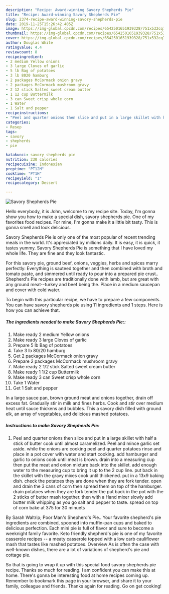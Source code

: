 ```yaml
---
description: "Recipe: Award-winning Savory Shepherds Pie"
title: "Recipe: Award-winning Savory Shepherds Pie"
slug: 2374-recipe-award-winning-savory-shepherds-pie
date: 2019-11-25T15:26:42.405Z
image: https://img-global.cpcdn.com/recipes/6542501651939328/751x532cq70/savory-shepherds-pie-recipe-main-photo.jpg
thumbnail: https://img-global.cpcdn.com/recipes/6542501651939328/751x532cq70/savory-shepherds-pie-recipe-main-photo.jpg
cover: https://img-global.cpcdn.com/recipes/6542501651939328/751x532cq70/savory-shepherds-pie-recipe-main-photo.jpg
author: Douglas White
ratingvalue: 4.4
reviewcount: 8
recipeingredient:
- 2 medium Yellow onions
- 3 large Cloves of garlic
- 5 lb Bag of potatoes
- 3 lb 8020 hamburg
- 2 packages McCormack onion gravy
- 2 packages McCormack mushroom gravy
- 2 12 stick Salted sweet cream butter
- 1 12 cup Buttermilk
- 3 can Sweet crisp whole corn
- 1 Water
- 1 Salt and pepper
recipeinstructions:
- "Peel and quarter onions then slice and put in a large skillet with half a stick of butter cook until almost caramelized. Peel and mince garlic set aside. while the onions are cooking peel and quarter potatoes rinse and place in a pot cover with water and start cooking. add hamburger and garlic to onions cook until meat is brown. drain into a measuring cup then put the meat and onion mixture back into the skillet. add enough water to the measuring cup to bring it up to the 2 cup line. put back in the skillet with the gravy mixes cook until thickened. put in a 13x9 baking dish. check the potatoes they are done when they are fork tender. open and drain the 3 cans of corn then spread them on top of the hamburger. drain potatoes when they are fork tender the put back in the pot with the 2 sticks of butter mash together. then with a Hand mixer slowly add butter milk whipping as you go salt and pepper to taste. spread on top of corn bake at 375 for 30 minuets"
categories:
- Resep
tags:
- savory
- shepherds
- pie

katakunci: savory shepherds pie
nutrition: 230 calories
recipecuisine: Indonesian
preptime: "PT12M"
cooktime: "PT1H"
recipeyield: "1"
recipecategory: Dessert

---
```



![Savory Shepherds Pie](https://img-global.cpcdn.com/recipes/6542501651939328/751x532cq70/savory-shepherds-pie-recipe-main-photo.jpg)

Hello everybody, it is John, welcome to my recipe site. Today, I'm gonna show you how to make a special dish, savory shepherds pie. One of my favorites food recipes. For mine, I'm gonna make it a little bit tasty. This is gonna smell and look delicious.

Savory Shepherds Pie is only one of the most popular of recent trending meals in the world. It's appreciated by millions daily. It is easy, it is quick, it tastes yummy. Savory Shepherds Pie is something that I have loved my whole life. They are fine and they look fantastic.

For this savory pie, ground beef, onions, veggies, herbs and spices marry perfectly: Everything is sauteed together and then combined with broth and tomato paste, and simmered until ready to pour into a prepared pie crust.. Shepherd&#39;s Pie recipes are traditionally done with lamb, but are great with any ground meat--turkey and beef being the. Place in a medium saucepan and cover with cold water.


To begin with this particular recipe, we have to prepare a few components. You can have savory shepherds pie using 11 ingredients and 1 steps. Here is how you can achieve that.

##### The ingredients needed to make Savory Shepherds Pie::

1. Make ready 2 medium Yellow onions
1. Make ready 3 large Cloves of garlic
1. Prepare 5 lb Bag of potatoes
1. Take 3 lb 80/20 hamburg
1. Get 2 packages McCormack onion gravy
1. Prepare 2 packages McCormack mushroom gravy
1. Make ready 2 1/2 stick Salted sweet cream butter
1. Make ready 1 1/2 cup Buttermilk
1. Make ready 3 can Sweet crisp whole corn
1. Take 1 Water
1. Get 1 Salt and pepper


In a large sauce pan, brown ground meat and onions together, drain off excess fat. Gradually stir in milk and fines herbs. Cook and stir over medium heat until sauce thickens and bubbles. This a savory dish filled with ground elk, an array of vegetables, and delicious mashed potatoes. 

##### Instructions to make Savory Shepherds Pie:

1. Peel and quarter onions then slice and put in a large skillet with half a stick of butter cook until almost caramelized. Peel and mince garlic set aside. while the onions are cooking peel and quarter potatoes rinse and place in a pot cover with water and start cooking. add hamburger and garlic to onions cook until meat is brown. drain into a measuring cup then put the meat and onion mixture back into the skillet. add enough water to the measuring cup to bring it up to the 2 cup line. put back in the skillet with the gravy mixes cook until thickened. put in a 13x9 baking dish. check the potatoes they are done when they are fork tender. open and drain the 3 cans of corn then spread them on top of the hamburger. drain potatoes when they are fork tender the put back in the pot with the 2 sticks of butter mash together. then with a Hand mixer slowly add butter milk whipping as you go salt and pepper to taste. spread on top of corn bake at 375 for 30 minuets


By Sarah Waltrip; Poor Man&#39;s Shepherd&#39;s Pie.. Your favorite shepherd&#39;s pie ingredients are combined, spooned into muffin-pan cups and baked to delicious perfection. Each mini pie is full of flavor and sure to become a weeknight family favorite. Keto friendly shepherd&#39;s pie is one of my favorite casserole recipes -- a meaty casserole topped with a low carb cauliflower mash that tastes like mashed potatoes. Overview As is often the case with well-known dishes, there are a lot of variations of shepherd&#39;s pie and cottage pie. 

So that is going to wrap it up with this special food savory shepherds pie recipe. Thanks so much for reading. I am confident you can make this at home. There's gonna be interesting food at home recipes coming up. Remember to bookmark this page in your browser, and share it to your family, colleague and friends. Thanks again for reading. Go on get cooking!
